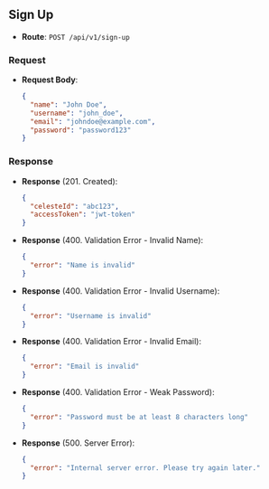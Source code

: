 ## Sign Up

- **Route**: `POST /api/v1/sign-up`

### Request

- **Request Body**:
  ```json
  {
    "name": "John Doe",
    "username": "john_doe",
    "email": "johndoe@example.com",
    "password": "password123"
  }
  ```

### Response

- **Response** (201. Created):
  ```json
  {
    "celesteId": "abc123",
    "accessToken": "jwt-token"
  }
  ```
- **Response** (400. Validation Error - Invalid Name):
  ```json
  {
    "error": "Name is invalid"
  }
  ```
- **Response** (400. Validation Error - Invalid Username):
  ```json
  {
    "error": "Username is invalid"
  }
  ```
- **Response** (400. Validation Error - Invalid Email):
  ```json
  {
    "error": "Email is invalid"
  }
  ```
- **Response** (400. Validation Error - Weak Password):
  ```json
  {
    "error": "Password must be at least 8 characters long"
  }
  ```
- **Response** (500. Server Error):
  ```json
  {
    "error": "Internal server error. Please try again later."
  }
  ```
